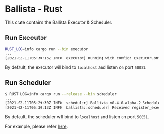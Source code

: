 # Ballista - Rust
This crate contains the Ballista Executor & Scheduler.

## Run Executor
```bash
RUST_LOG=info cargo run --bin executor
...
[2021-02-11T05:30:13Z INFO  executor] Running with config: ExecutorConfig { host: "localhost", port: 50051, work_dir: "/var/folders/y8/fc61kyjd4n53tn444n72rjrm0000gn/T/.tmpv1LjN0", concurrent_tasks: 4 }
```
By default, the executor will bind to `localhost` and listen on port `50051`.

## Run Scheduler
```bash
$ RUST_LOG=info cargo run --release --bin scheduler
...
[2021-02-11T05:29:30Z INFO  scheduler] Ballista v0.4.0-alpha-2 Scheduler listening on 0.0.0.0:50050
[2021-02-11T05:30:13Z INFO  ballista::scheduler] Received register_executor request for ExecutorMetadata { id: "6d10f5d2-c8c3-4e0f-afdb-1f6ec9171321", host: "localhost", port: 50051 }
```

By default, the scheduler will bind to `localhost` and listen on port `50051`.

For example, please refer [here](../benchmarks/tpch/README.md).

